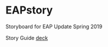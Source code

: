 # EAPstory
Storyboard for EAP Update Spring 2019

Story Guide <a href="https://docs.google.com/presentation/d/1w_kiLMdA3DkzOUmmjyfGpwCKlzVvRZio2qKDVBepsHs/edit?usp=sharing">deck</a>
